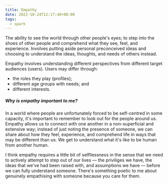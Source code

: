 ```yaml
---
title: Empathy
date: 2022-10-24T12:17:48+08:00
tags:
  - spark
---
```


The ability to see the world through other people's eyes; to step into the shoes of other people and comprehend what they see, feel, and experience. Involves putting aside personal preconceived ideas and choosing to understand the ideas, thoughts, and needs of others instead.

Empathy involves understanding different perspectives from different target audiences (users). Users may differ through:
- the roles they play (profiles);
- different age groups with needs; and
- different interests.


##### Why is empathy important to me?

In a world where people are unfortunately forced to be self-centred in some capacity, it's important to remember to look out for the people around us. Empathy allows us to connect with one another in a non-superficial and extensive way; instead of just noting the presence of someone, we can share about how they feel, experience, and comprehend life in ways that may be different than us. We get to understand what it's like to be human from another human.

I think empathy requires a little bit of selfllessness in the sense that we need to actively attempt to step out of our lives — the priviliges we have, the ideas that we've had been raised with, and assumptions we have — before we can fully understand someone. There's something poetic to me about genuinely empathising with someone because you care for them.
